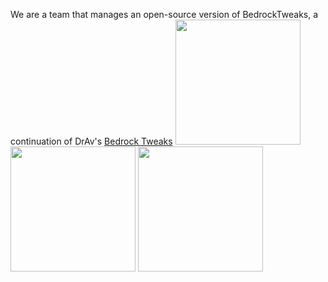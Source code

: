 We are a team that manages an open-source version of BedrockTweaks, a continuation of DrAv's [Bedrock Tweaks](https://bedrocktweaks.net)
<picture>
  <source width="200px" media="(prefers-color-scheme: light)" srcset="https://github-readme-stats.vercel.app/api/pin/?username=BedrockTweaks&repo=resource-packs&theme=light"> <!-- light theme (black text) -->
  <img src="https://github-readme-stats.vercel.app/api/pin/?username=BedrockTweaks&repo=resource-packs&theme=dark"> <!-- dark theme (light text) -->
</picture><picture>
  <source width="200px" media="(prefers-color-scheme: light)" srcset="https://github-readme-stats.vercel.app/api/pin/?username=BedrockTweaks&repo=bedrocktweaks.github.io&theme=light"> <!-- light theme (black text) -->
  <img src="https://github-readme-stats.vercel.app/api/pin/?username=BedrockTweaks&repo=bedrocktweaks.github.io&theme=dark"> <!-- dark theme (light text) -->
</picture><picture>
  <source width="200px" media="(prefers-color-scheme: light)" srcset="https://github-readme-stats.vercel.app/api/pin/?username=BedrockTweaks&repo=behaviour-packs&theme=light"> <!-- light theme (black text) -->
  <img src="https://github-readme-stats.vercel.app/api/pin/?username=BedrockTweaks&repo=behaviour-packs&theme=dark"> <!-- dark theme (light text) -->
</picture>
